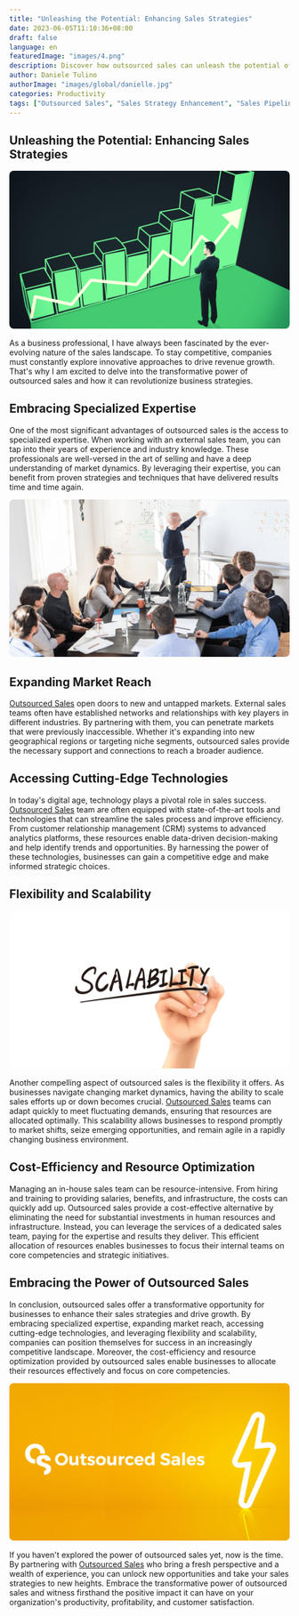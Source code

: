 ```yaml
---
title: "Unleashing the Potential: Enhancing Sales Strategies"
date: 2023-06-05T11:10:36+08:00
draft: false
language: en
featuredImage: "images/4.png"
description: Discover how outsourced sales can unleash the potential of your business by enhancing sales strategies. Learn how external sales teams offer specialized expertise and proven techniques to optimize your sales pipeline.
author: Daniele Tulino
authorImage: "images/global/danielle.jpg"
categories: Productivity
tags: ["Outsourced Sales", "Sales Strategy Enhancement", "Sales Pipeline Optimization"]
---
```


## Unleashing the Potential: Enhancing Sales Strategies

<center>
<img alt="Out Sourced Sales" style="border-radius: 8px;" src="images/1.png" />
</center>

As a business professional, I have always been fascinated by the ever-evolving nature of the sales landscape. To stay competitive, companies must constantly explore innovative approaches to drive revenue growth. That's why I am excited to delve into the transformative power of outsourced sales and how it can revolutionize business strategies.

## Embracing Specialized Expertise

One of the most significant advantages of outsourced sales is the access to specialized expertise. When working with an external sales team, you can tap into their years of experience and industry knowledge. These professionals are well-versed in the art of selling and have a deep understanding of market dynamics. By leveraging their expertise, you can benefit from proven strategies and techniques that have delivered results time and time again.

<center>
<img alt="Out Sourced Sales" style="border-radius: 8px;" src="images/2.png" />
</center>

## Expanding Market Reach

[Outsourced Sales](www.outsourcedsales.com) open doors to new and untapped markets. External sales teams often have established networks and relationships with key players in different industries. By partnering with them, you can penetrate markets that were previously inaccessible. Whether it's expanding into new geographical regions or targeting niche segments, outsourced sales provide the necessary support and connections to reach a broader audience.

## Accessing Cutting-Edge Technologies

In today's digital age, technology plays a pivotal role in sales success. [Outsourced Sales](www.outsourcedsales.com) team are often equipped with state-of-the-art tools and technologies that can streamline the sales process and improve efficiency. From customer relationship management (CRM) systems to advanced analytics platforms, these resources enable data-driven decision-making and help identify trends and opportunities. By harnessing the power of these technologies, businesses can gain a competitive edge and make informed strategic choices.

## Flexibility and Scalability

<center>
<img alt="Out Sourced Sales" style="border-radius: 8px;" src="images/3.png" />
</center>

Another compelling aspect of outsourced sales is the flexibility it offers. As businesses navigate changing market dynamics, having the ability to scale sales efforts up or down becomes crucial. [Outsourced Sales](www.outsourcedsales.com) teams can adapt quickly to meet fluctuating demands, ensuring that resources are allocated optimally. This scalability allows businesses to respond promptly to market shifts, seize emerging opportunities, and remain agile in a rapidly changing business environment.

## Cost-Efficiency and Resource Optimization

Managing an in-house sales team can be resource-intensive. From hiring and training to providing salaries, benefits, and infrastructure, the costs can quickly add up. Outsourced sales provide a cost-effective alternative by eliminating the need for substantial investments in human resources and infrastructure. Instead, you can leverage the services of a dedicated sales team, paying for the expertise and results they deliver. This efficient allocation of resources enables businesses to focus their internal teams on core competencies and strategic initiatives.

## Embracing the Power of Outsourced Sales

In conclusion, outsourced sales offer a transformative opportunity for businesses to enhance their sales strategies and drive growth. By embracing specialized expertise, expanding market reach, accessing cutting-edge technologies, and leveraging flexibility and scalability, companies can position themselves for success in an increasingly competitive landscape. Moreover, the cost-efficiency and resource optimization provided by outsourced sales enable businesses to allocate their resources effectively and focus on core competencies.

<center>
<img alt="Out Sourced Sales" style="border-radius: 8px;" src="images/4.png" />
</center>

If you haven't explored the power of outsourced sales yet, now is the time. By partnering with [Outsourced Sales](www.outsourcedsales.com) who bring a fresh perspective and a wealth of experience, you can unlock new opportunities and take your sales strategies to new heights. Embrace the transformative power of outsourced sales and witness firsthand the positive impact it can have on your organization's productivity, profitability, and customer satisfaction.



